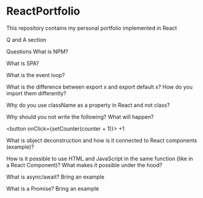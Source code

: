 # ReactPortfolio
This repository contains my personal portfolio implemented  in React


Q and A section 

Questions
What is NPM?

What is SPA?

What is the event loop?

What is the difference between export x and export default x? How do you import them differently?

Why do you use className as a property in React and not class?

Why should you not write the following? What will happen?

<button onClick={setCounter(counter + 1)}> +1 </button>

What is object deconstruction and how is it connected to React components (example)?

How is it possible to use HTML and JavaScript in the same function (like in a React Component)? What makes it possible under the hood?

What is async/await? Bring an example

What is a Promise? Bring an example

